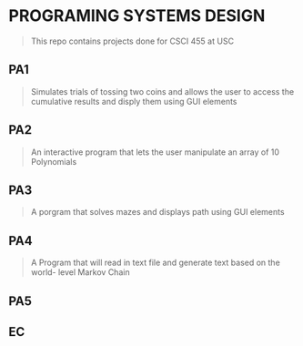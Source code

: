 # PROGRAMING SYSTEMS DESIGN 

> This repo contains projects done for CSCI 455 at USC 

## PA1 

> Simulates trials of tossing two coins and allows the user to access the
cumulative results and disply them using GUI elements

## PA2 

>  An interactive program that lets the user manipulate an array of 10 Polynomials
## PA3 
> A porgram that solves mazes and displays path using GUI elements 

## PA4 

>  A Program that will read in text file and generate text based on the world- level Markov Chain
## PA5 

## EC 